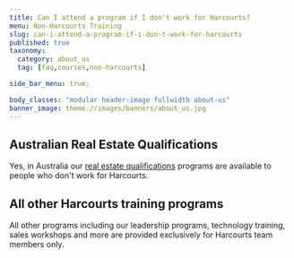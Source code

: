 ```yaml
---
title: Can I attend a program if I don't work for Harcourts?
menu: Non-Harcourts Training
slug: can-i-attend-a-program-if-i-don-t-work-for-harcourts
published: true
taxonomy:
  category: about_us
  tag: [faq,courses,non-harcourts]

side_bar_menu: true;

body_classes: "modular header-image fullwidth about-us"
banner_image: theme://images/banners/about_us.jpg
---
```


## Australian Real Estate Qualifications
Yes, in Australia our [real estate qualifications](/qualifications/australia) programs are available to people who don't work for Harcourts.

## All other Harcourts training programs
All other programs including our leadership programs, technology training, sales workshops and more are provided exclusively for Harcourts team members only.
